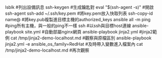 lsblk #列出設備訊息
ssh-keygen #生成鑰匙對
eval "$(ssh-agent -s)" #開啟ssh-agent
ssh-add ~/.ssh/key.pem #將key.pem放入快取列表
ssh-copy-id name@<host IP> #將key.pub複製進目標主機的authorized_keys
ansible all -m ping #ping所有主機，與一般的ping不一樣
ssh <host IP> #以ssh與目標host連線
ansible-playbook site.yml #自動部屬nginx網頁
ansible-playbook jinja2.yml #jinja2範例
cat /tmp/jinja2-demo-localhost.md #觀察與原檔區別
ansible-playbook jinja2.yml -e ansible_os_family=RedHat #及時帶入變數進入檔案內
cat /tmp/jinja2-demo-localhost.md #再次觀察
